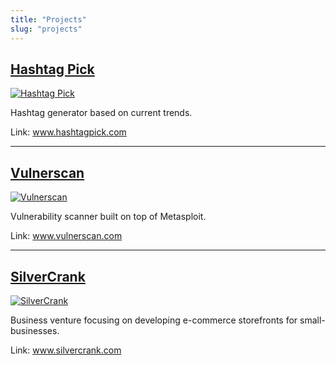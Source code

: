 ```yaml
---
title: "Projects"
slug: "projects"
---
```


## [Hashtag Pick](http://www.hashtagpick.com)

[![Hashtag Pick](/images/hashtagpick.png)](http://www.hashtagpick.com)

Hashtag generator based on current trends.

Link: www.hashtagpick.com
<hr>

## [Vulnerscan](https://www.vulnerscan.com)

[![Vulnerscan](/images/vulnerscan.png)](http://www.vulnerscan.com)

Vulnerability scanner built on top of Metasploit.

Link: www.vulnerscan.com
<hr>

## [SilverCrank](https://www.silvercrank.com)

[![SilverCrank](/images/silvercrank.jpg)](https://www.silvercrank.com)

Business venture focusing on developing e-commerce storefronts for small-businesses.

Link: www.silvercrank.com